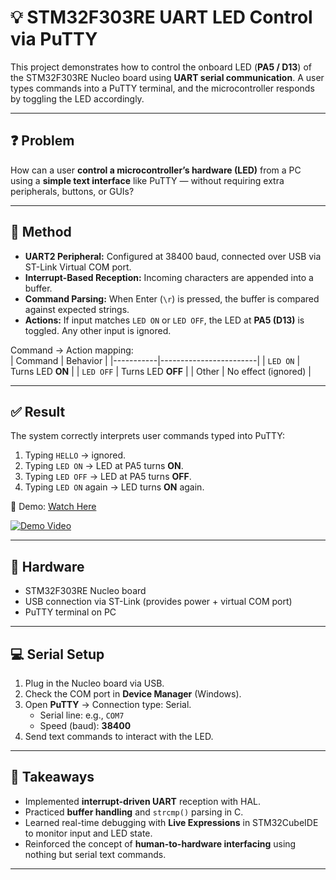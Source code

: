 # 💡 STM32F303RE UART LED Control via PuTTY

This project demonstrates how to control the onboard LED (**PA5 / D13**) of the STM32F303RE Nucleo board using **UART serial communication**. A user types commands into a PuTTY terminal, and the microcontroller responds by toggling the LED accordingly.

---

## ❓ Problem

How can a user **control a microcontroller’s hardware (LED)** from a PC using a **simple text interface** like PuTTY — without requiring extra peripherals, buttons, or GUIs?

---

## 🔨 Method

- **UART2 Peripheral:** Configured at 38400 baud, connected over USB via ST-Link Virtual COM port.  
- **Interrupt-Based Reception:** Incoming characters are appended into a buffer.  
- **Command Parsing:** When Enter (`\r`) is pressed, the buffer is compared against expected strings.  
- **Actions:** If input matches `LED ON` or `LED OFF`, the LED at **PA5 (D13)** is toggled. Any other input is ignored.  

Command → Action mapping:  
| Command   | Behavior               |
|-----------|------------------------|
| `LED ON`  | Turns LED **ON**       |
| `LED OFF` | Turns LED **OFF**      |
| Other     | No effect (ignored)    |

---

## ✅ Result

The system correctly interprets user commands typed into PuTTY:  

1. Typing `HELLO` → ignored.  
2. Typing `LED ON` → LED at PA5 turns **ON**.  
3. Typing `LED OFF` → LED at PA5 turns **OFF**.  
4. Typing `LED ON` again → LED turns **ON** again.  

🎥 Demo: [Watch Here](https://youtube.com/shorts/VSkRn4X--_U)  

[![Demo Video](https://img.youtube.com/vi/VSkRn4X--_U/0.jpg)](https://youtube.com/shorts/VSkRn4X--_U)

---

## 🔧 Hardware

- STM32F303RE Nucleo board  
- USB connection via ST-Link (provides power + virtual COM port)  
- PuTTY terminal on PC  

---

## 💻 Serial Setup

1. Plug in the Nucleo board via USB.  
2. Check the COM port in **Device Manager** (Windows).  
3. Open **PuTTY** → Connection type: Serial.  
   - Serial line: e.g., `COM7`  
   - Speed (baud): **38400**  
4. Send text commands to interact with the LED.  

---

## 🧠 Takeaways

- Implemented **interrupt-driven UART** reception with HAL.  
- Practiced **buffer handling** and `strcmp()` parsing in C.  
- Learned real-time debugging with **Live Expressions** in STM32CubeIDE to monitor input and LED state.  
- Reinforced the concept of **human-to-hardware interfacing** using nothing but serial text commands.  

---
